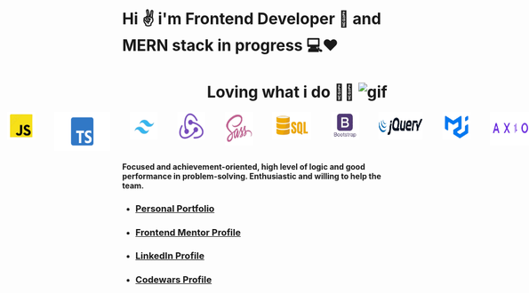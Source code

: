 
# Hi ✌ i'm Frontend Developer 🎨 and MERN stack in progress 💻♥
<h1>&nbsp;&nbsp;&nbsp;&nbsp;&nbsp;&nbsp;&nbsp;&nbsp;&nbsp;&nbsp;&nbsp;&nbsp;&nbsp;&nbsp;&nbsp;&nbsp;&nbsp;&nbsp;&nbsp;&nbsp;&nbsp;&nbsp;&nbsp;Loving what i do 🚀🚀 <img src="https://media.giphy.com/media/scZPhLqaVOM1qG4lT9/giphy.gif" alt="gif" style="width:250px;height:250px"></h1>
<div style="display:flex;justify-content:center">
  
<img src="https://github.com/germanp007/portfoliodev/blob/main/src/assets/coding/react.png" alt="react" style="width:50px;height:50px;">
&nbsp;&nbsp;&nbsp;&nbsp;&nbsp;&nbsp;&nbsp;&nbsp;&nbsp;
  <img src="https://github.com/germanp007/portfoliodev/blob/main/src/assets/coding/next.png" alt="next" style="width:70px;height:60px;">
  &nbsp;&nbsp;&nbsp;&nbsp;&nbsp;&nbsp;&nbsp;&nbsp;&nbsp;
<img src="https://github.com/germanp007/portfoliodev/blob/main/src/assets/coding/js.png" alt="js" style="width:50px;height:50px;">
&nbsp;&nbsp;&nbsp;&nbsp;&nbsp;&nbsp;&nbsp;&nbsp;&nbsp;
<img src="https://github.com/germanp007/portfoliodev/blob/main/src/assets/coding/ts.png" alt="ts" style="width:100px;height:70px;">
&nbsp;&nbsp;&nbsp;&nbsp;&nbsp;&nbsp;&nbsp;&nbsp;&nbsp;
<img src="https://github.com/germanp007/portfoliodev/blob/main/src/assets/coding/tailwind.png" alt="tailwind" style="width:50px;height:50px;">
&nbsp;&nbsp;&nbsp;&nbsp;&nbsp;&nbsp;&nbsp;&nbsp;&nbsp;
<img src="https://github.com/germanp007/portfoliodev/blob/main/src/assets/coding/redux.png" alt="redux" style="width:50px;height:50px;">
&nbsp;&nbsp;&nbsp;&nbsp;&nbsp;&nbsp;&nbsp;&nbsp;&nbsp;
  <img src="https://github.com/germanp007/portfoliodev/blob/main/src/assets/coding/sass.png" alt="sass" style="width:50px;height:60px;">
  &nbsp;&nbsp;&nbsp;&nbsp;&nbsp;&nbsp;&nbsp;&nbsp;&nbsp;
  <img src="https://github.com/germanp007/portfoliodev/blob/main/src/assets/coding/sql.png" alt="sql" style="width:70px;height:50px;">
  &nbsp;&nbsp;&nbsp;&nbsp;&nbsp;&nbsp;&nbsp;&nbsp;&nbsp;
  <img src="https://github.com/germanp007/portfoliodev/blob/main/src/assets/coding/bootstrap.png" alt="bootstrap" style="width:50px;height:50px;">
  &nbsp;&nbsp;&nbsp;&nbsp;&nbsp;&nbsp;&nbsp;&nbsp;&nbsp;

   
  <img src="https://github.com/germanp007/portfoliodev/blob/main/src/assets/coding/jquery.png" alt="jquery" style="width:80px;height:50px;">
  &nbsp;&nbsp;&nbsp;&nbsp;&nbsp;&nbsp;&nbsp;&nbsp;&nbsp;
  <img src="https://github.com/germanp007/portfoliodev/blob/main/src/assets/coding/materialui.png" alt="material" style="width:50px;height:50px;">
 &nbsp;&nbsp;&nbsp;&nbsp;&nbsp;&nbsp;&nbsp;&nbsp;&nbsp;
  <img src="https://github.com/germanp007/portfoliodev/blob/main/src/assets/coding/axios.png" alt="axios" style="width:90px;height:60px;">
  &nbsp;&nbsp;&nbsp;&nbsp;&nbsp;&nbsp;&nbsp;&nbsp;&nbsp;
  <img src="https://upload.wikimedia.org/wikipedia/commons/thumb/d/d9/Node.js_logo.svg/1200px-Node.js_logo.svg.png" alt="node" style="width:90px;height:60px;">
  &nbsp;&nbsp;&nbsp;&nbsp;&nbsp;&nbsp;&nbsp;&nbsp;&nbsp;
  <img src="https://live.mrf.io/statics/i/ps/www.muylinux.com/wp-content/uploads/2019/01/mongodb.png" alt="mongo" style="width:90px;height:60px;">
  
</div>
<h4>Focused and achievement-oriented, high level of logic and good performance in problem-solving.
Enthusiastic and willing to help the team.</h4>

* ### [Personal Portfolio](https://portfolio-frontdev.netlify.app)
* ### [Frontend Mentor Profile](https://www.frontendmentor.io/profile/germanp007)
* ### [LinkedIn Profile](https://www.linkedin.com/in/german-pintodev/)
* ### [Codewars Profile](https://www.codewars.com/users/German%20Pinto)
